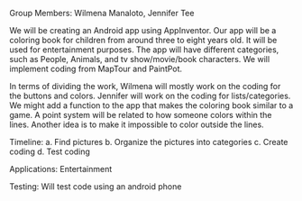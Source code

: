 Group Members: Wilmena Manaloto, Jennifer Tee

We will be creating an Android app using AppInventor. Our app will be a coloring book for children from around three to eight years old. It will be used for entertainment purposes. The app will have different categories, such as People, Animals, and tv show/movie/book characters. We will implement coding from MapTour and PaintPot.

In terms of dividing the work, Wilmena will mostly work on the coding for the buttons and colors. Jennifer will work on the coding for lists/categories. We might add a function to the app that makes the coloring book similar to a game. A point system will be related to how someone colors within the lines. Another idea is to make it impossible to color outside the lines.

Timeline:
a.	Find pictures
b.	Organize the pictures into categories
c.	Create coding
d.	Test coding

Applications: Entertainment

Testing: Will test code using an android phone